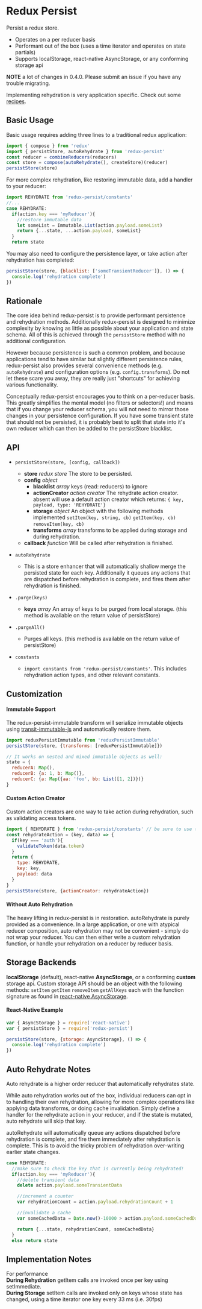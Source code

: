 # Redux Persist
Persist a redux store.

* Operates on a per reducer basis
* Performant out of the box (uses a time iterator and operates on state partials)
* Supports localStorage, react-native AsyncStorage, or any conforming storage api

**NOTE** a lot of changes in 0.4.0. Please submit an issue if you have any trouble migrating.

Implementing rehydration is very application specific. Check out some [recipes](https://github.com/rt2zz/redux-persist/blob/master/docs/recipes.md).

## Basic Usage
Basic usage requires adding three lines to a traditional redux application:
```js
import { compose } from 'redux'
import { persistStore, autoRehydrate } from 'redux-persist'
const reducer = combineReducers(reducers)
const store = compose(autoRehydrate(), createStore)(reducer)
persistStore(store)
```
For more complex rehydration, like restoring immutable data, add a handler to your reducer:
```js
import REHYDRATE from 'redux-persist/constants'
//...
case REHYDRATE:
  if(action.key === 'myReducer'){
    //restore immutable data
    let someList = Immutable.List(action.payload.someList)
    return {...state, ...action.payload, someList}
  }
  return state
```
You may also need to configure the persistence layer, or take action after rehydration has completed:
```js
persistStore(store, {blacklist: ['someTransientReducer']}, () => {
  console.log('rehydration complete')
})
```

## Rationale
The core idea behind redux-persist is to provide performant persistence and rehydration methods. Additionally redux-persist is designed to minimize complexity by knowing as little as possible about your application and state schema. All of this is achieved through the `persistStore` method with no additional configuration.

However because persistence is such a common problem, and because applications tend to have similar but slightly different persistence rules, redux-persist also provides several convenience methods (e.g. `autoRehydrate`) and configuration options (e.g. `config.transforms`). Do not let these scare you away, they are really just "shortcuts" for achieving various functionality.

Conceptually redux-persist encourages you to think on a per-reducer basis. This greatly simplifies the mental model (no filters or selectors!) and means that if you change your reducer schema, you will not need to mirror those changes in your persistence configuration. If you have some transient state that should not be persisted, it is probably best to split that state into it's own reducer which can then be added to the persistStore blacklist.

## API
- `persistStore(store, [config, callback])`
  - **store** *redux store* The store to be persisted.
  - **config** *object*
    - **blacklist** *array* keys (read: reducers) to ignore
    - **actionCreator** *action creator* The rehydrate action creator. absent will use a default action creator which returns: `{ key, payload, type: 'REHYDRATE'}`
    - **storage** *object* An object with the following methods implemented `setItem(key, string, cb)` `getItem(key, cb)` `removeItem(key, cb)`
    - **transforms** *array* transforms to be applied during storage and during rehydration.
  - **callback** *function* Will be called after rehydration is finished.

- `autoRehydrate`
  - This is a store enhancer that will automatically shallow merge the persisted state for each key. Additionally it queues any actions that are dispatched before rehydration is complete, and fires them after rehydration is finished.

- `.purge(keys)`
  - **keys** *array* An array of keys to be purged from local storage. (this method is available on the return value of persistStore)

- `.purgeAll()`
  -  Purges all keys. (this method is available on the return value of persistStore)

- `constants`
  - `import constants from 'redux-persist/constants'`. This includes rehydration action types, and other relevant constants.

## Customization
#### Immutable Support
The redux-persist-immutable transform will serialize immutable objects using [transit-immutable-js](https://github.com/glenjamin/transit-immutable-js) and automatically restore them.
```js
import reduxPersistImmutable from 'reduxPersistImmutable'
persistStore(store, {transforms: [reduxPersistImmutable]})

// It works on nested and mixed immutable objects as well:
state = {
  reducerA: Map(),
  reducerB: {a: 1, b: Map()},
  reducerC: {a: Map({aa: 'foo', bb: List([1, 2])})}
}
```

#### Custom Action Creator
Custom action creators are one way to take action during rehydration, such as validating access tokens.
```js
import { REHYDRATE } from 'redux-persist/constants' // be sure to use the provided action type constants if using autoRehydrate
const rehydrateAction = (key, data) => {
  if(key === 'auth'){
    validateToken(data.token)
  }
  return {
    type: REHYDRATE,
    key: key,
    payload: data
  }
}
persistStore(store, {actionCreator: rehydrateAction})
```
#### Without Auto Rehydration
The heavy lifting in redux-persist is in restoration. autoRehydrate is purely provided as a convenience. In a large application, or one with atypical reducer composition, auto rehydration may not be convenient - simply do not wrap your reducer. You can then either write a custom rehydration function, or handle your rehydration on a reducer by reducer basis.

## Storage Backends
**localStorage** (default), react-native **AsyncStorage**, or a conforming **custom** storage api. Custom storage API should be an object with the following methods: `setItem` `getItem` `removeItem` `getAllKeys` each with the function signature as found in [react-native AsyncStorage](http://facebook.github.io/react-native/docs/asyncstorage.html#content).


#### React-Native Example
```js
var { AsyncStorage } = require('react-native')
var { persistStore } = require('redux-persist')

persistStore(store, {storage: AsyncStorage}, () => {
  console.log('rehydration complete')
})
```

## Auto Rehydrate Notes
Auto rehydrate is a higher order reducer that automatically rehydrates state.

While auto rehydration works out of the box, individual reducers can opt in to handling their own rehydration, allowing for more complex operations like applying data transforms, or doing cache invalidation. Simply define a handler for the rehydrate action in your reducer, and if the state is mutated, auto rehydrate will skip that key.

autoRehydrate will automatically queue any actions dispatched before rehydration is complete, and fire them immediately after rehydration is complete. This is to avoid the tricky problem of rehydration over-writing earlier state changes.

```js
case REHYDRATE:
  //make sure to check the key that is currently being rehydrated!
  if(action.key === 'myReducer'){
    //delete transient data
    delete action.payload.someTransientData

    //increment a counter
    var rehydrationCount = action.payload.rehydrationCount + 1

    //invalidate a cache
    var someCachedData = Date.now()-10000 > action.payload.someCachedData.time ? null : action.payload.someCachedData

    return {...state, rehydrationCount, someCachedData}
  }
  else return state

```

## Implementation Notes
For performance  
**During Rehydration** getItem calls are invoked once per key using setImmediate.  
**During Storage** setItem calls are invoked only on keys whose state has changed, using a time iterator one key every 33 ms (i.e. 30fps)  
